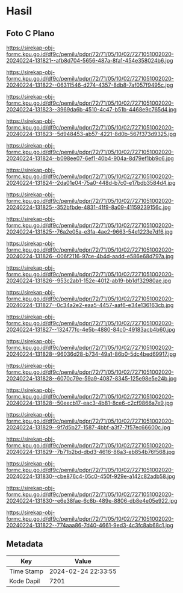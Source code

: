 # Hasil

## Foto C Plano

https://sirekap-obj-formc.kpu.go.id/df9c/pemilu/pdpr/72/71/05/10/02/7271051002020-20240224-131821--afb8d704-5656-487a-8fa1-454e358024b6.jpg

https://sirekap-obj-formc.kpu.go.id/df9c/pemilu/pdpr/72/71/05/10/02/7271051002020-20240224-131822--06311546-d274-4357-8db8-7af057f9495c.jpg

https://sirekap-obj-formc.kpu.go.id/df9c/pemilu/pdpr/72/71/05/10/02/7271051002020-20240224-131823--3969da6b-4510-4c47-b51b-4468e9c765d4.jpg

https://sirekap-obj-formc.kpu.go.id/df9c/pemilu/pdpr/72/71/05/10/02/7271051002020-20240224-131823--5d948453-ab57-4221-8d0b-567f373d9325.jpg

https://sirekap-obj-formc.kpu.go.id/df9c/pemilu/pdpr/72/71/05/10/02/7271051002020-20240224-131824--b098ee07-6ef1-40b4-904a-8d79ef1bb9c6.jpg

https://sirekap-obj-formc.kpu.go.id/df9c/pemilu/pdpr/72/71/05/10/02/7271051002020-20240224-131824--2da01e04-75a0-448d-b7c0-e17bdb3584d4.jpg

https://sirekap-obj-formc.kpu.go.id/df9c/pemilu/pdpr/72/71/05/10/02/7271051002020-20240224-131825--352bfbde-4831-41f9-8a09-41159239156c.jpg

https://sirekap-obj-formc.kpu.go.id/df9c/pemilu/pdpr/72/71/05/10/02/7271051002020-20240224-131825--76a2e05a-e3fa-4ae2-9663-54e1223e7df6.jpg

https://sirekap-obj-formc.kpu.go.id/df9c/pemilu/pdpr/72/71/05/10/02/7271051002020-20240224-131826--006f2116-97ce-4b4d-aadd-e586e68d797a.jpg

https://sirekap-obj-formc.kpu.go.id/df9c/pemilu/pdpr/72/71/05/10/02/7271051002020-20240224-131826--953c2ab1-152e-4012-ab19-bb1df32980ae.jpg

https://sirekap-obj-formc.kpu.go.id/df9c/pemilu/pdpr/72/71/05/10/02/7271051002020-20240224-131827--0c34a2e2-eaa5-4457-aaf6-e34e136163cb.jpg

https://sirekap-obj-formc.kpu.go.id/df9c/pemilu/pdpr/72/71/05/10/02/7271051002020-20240224-131827--132477fc-4e5b-4880-84c0-49183acb4b60.jpg

https://sirekap-obj-formc.kpu.go.id/df9c/pemilu/pdpr/72/71/05/10/02/7271051002020-20240224-131828--96036d28-b734-49a1-86b0-5dc4bed69917.jpg

https://sirekap-obj-formc.kpu.go.id/df9c/pemilu/pdpr/72/71/05/10/02/7271051002020-20240224-131828--6070c79e-59a9-4087-8345-125e98e5e24b.jpg

https://sirekap-obj-formc.kpu.go.id/df9c/pemilu/pdpr/72/71/05/10/02/7271051002020-20240224-131828--50eecb17-eac3-4b81-8ce6-c2cf9866a7e9.jpg

https://sirekap-obj-formc.kpu.go.id/df9c/pemilu/pdpr/72/71/05/10/02/7271051002020-20240224-131829--9f7d5b27-1587-4bbf-a3f7-7f57ec66600c.jpg

https://sirekap-obj-formc.kpu.go.id/df9c/pemilu/pdpr/72/71/05/10/02/7271051002020-20240224-131829--7b71b2bd-dbd3-4616-86a3-eb854b76f568.jpg

https://sirekap-obj-formc.kpu.go.id/df9c/pemilu/pdpr/72/71/05/10/02/7271051002020-20240224-131830--cbe876c4-05c0-450f-929e-a142c82adb58.jpg

https://sirekap-obj-formc.kpu.go.id/df9c/pemilu/pdpr/72/71/05/10/02/7271051002020-20240224-131830--e6e38fae-6c8b-489e-8806-db8e4e05e922.jpg

https://sirekap-obj-formc.kpu.go.id/df9c/pemilu/pdpr/72/71/05/10/02/7271051002020-20240224-131822--774aaa86-7d40-4661-9ed3-4c3fc8ab68c1.jpg


## Metadata

| Key        | Value               |
| ---------- | ------------------- |
| Time Stamp | 2024-02-24 22:33:55 |
| Kode Dapil | 7201                |




